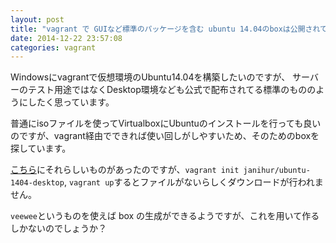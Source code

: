 ```yaml
---
layout: post
title: "vagrant で GUIなど標準のパッケージを含む ubuntu 14.04のboxは公開されていますか？"
date: 2014-12-22 23:57:08
categories: vagrant
---
```

<p>Windowsにvagrantで仮想環境のUbuntu14.04を構築したいのですが、
サーバーのテスト用途ではなくDesktop環境なども公式で配布されてる標準のもののようにしたく思っています。</p>

<p>普通にisoファイルを使ってVirtualboxにUbuntuのインストールを行っても良いのですが、vagrant経由でできれば使い回しがしやすいため、そのためのboxを探しています。</p>

<p><a href="https://vagrantcloud.com/janihur/boxes/ubuntu-1404-desktop" rel="nofollow">こちら</a>にそれらしいものがあったのですが、<code>vagrant init janihur/ubuntu-1404-desktop</code>, <code>vagrant up</code>するとファイルがないらしくダウンロードが行われません。</p>

<p><code>veewee</code>というものを使えば box の生成ができるようですが、これを用いて作るしかないのでしょうか？</p>
